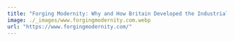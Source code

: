 ```yaml
---
title: "Forging Modernity: Why and How Britain Developed the Industrial Revolution"
image: ./_images/www.forgingmodernity.com.webp
url: "https://www.forgingmodernity.com/"
---
```

